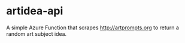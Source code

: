 # artidea-api
A simple Azure Function that scrapes http://artprompts.org to return a random art subject idea.
